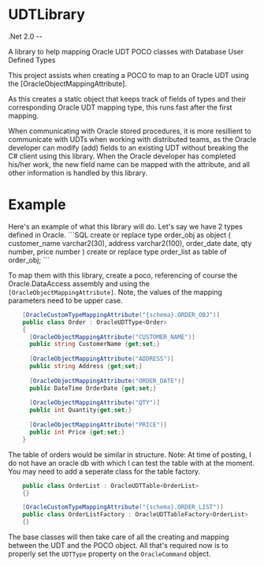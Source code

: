 UDTLibrary
==========

.Net 2.0 --

A library to help mapping Oracle UDT POCO classes with Database User Defined Types

This project assists when creating a POCO to map to an Oracle UDT using the [OracleObjectMappingAttribute].

As this creates a static object that keeps track of fields of types and their corresponding Oracle UDT mapping type, 
this runs fast after the first mapping.

When communicating with Oracle stored procedures, it is more resillient to communicate with UDTs when working with distributed teams, 
as the Oracle developer can modify (add) fields to an existing UDT without breaking the C# client using this library. When the Oracle
developer has completed his/her work, the new field name can be mapped with the attribute, and all other information is handled by this library.


<h1>Example</H1>
Here's an example of what this library will do. Let's say we have 2 types defined in Oracle.
```SQL
create or replace type order_obj as object
(       customer_name  varchar2(30),
        address        varchar2(100), 
        order_date     date, 
        qty            number, 
        price          number
)
create or replace type order_list as table of order_obj;
```

To map them with this library, create a poco, referencing of course the Oracle.DataAccess assembly and using the `[OracleObjectMappingAttribute]`. Note, the values of the mapping parameters need to be upper case.

```C#
    [OracleCustomTypeMappingAttribute("{schema}.ORDER_OBJ")]
    public class Order : OracleUDTType<Order>
    {
      [OracleObjectMappingAttribute("CUSTOMER_NAME")]
      public string CustomerName {get;set;}
  
      [OracleObjectMappingAttribute("ADDRESS")]
      public string Address {get;set;}
  
      [OracleObjectMappingAttribute("ORDER_DATE")]
      public DateTime OrderDate {get;set;}
  
      [OracleObjectMappingAttribute("QTY")]
      public int Quantity{get;set;}
  
      [OracleObjectMappingAttribute("PRICE")]
      public int Price {get;set;}
    }
```


The table of orders would be similar in structure.
Note: At time of posting, I do not have an oracle db with which I can test the table with at the moment. You may need to add a seperate class for the table factory. 

```C#
    public class OrderList : OracleUDTTable<OrderList>
    {}

    [OracleCustomTypeMappingAttribute("{schema}.ORDER_LIST")]
    public class OrderListFactory : OracleUDTTableFactory<OrderList>
    {}
```

The base classes will then take care of all the creating and mapping between the UDT and the POCO object. All that's required now is to properly set the `UDTType` property on the `OracleCommand` object.

